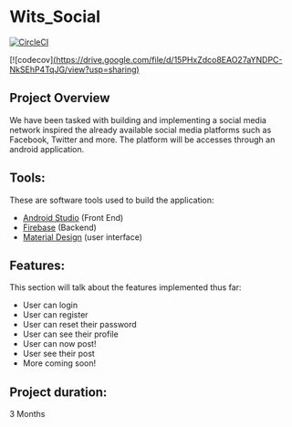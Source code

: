 # Wits_Social

[![CircleCI](https://circleci.com/gh/KatlehoWMphuthi/Wits_Social/tree/final.svg?style=svg)](https://circleci.com/gh/KatlehoWMphuthi/Wits_Social/tree/final)

[![codecov][(https://drive.google.com/file/d/15PHxZdco8EAO27aYNDPC-NkSEhP4TqJG/view?usp=sharing)](https://drive.google.com/file/d/15PHxZdco8EAO27aYNDPC-NkSEhP4TqJG/view?usp=sharing](https://drive.google.com/file/d/1uAQG5lHPX87D8GRoC3mEEkn8LgQBhsOj/view?usp=sharing))

## Project Overview
We have been tasked with building and implementing a social media network inspired the already available social media platforms such as Facebook, Twitter and more.
The platform will be accesses through an android application.

## Tools:
These are software tools used to build the application:
- [Android Studio](https://developer.android.com/studio) (Front End)
- [Firebase](https://firebase.google.com/) (Backend)
- [Material Design](https://material.io/develop/android) (user interface)

## Features:
This section will talk about the features implemented thus far:
- User can login
- User can register
- User can reset their password 
- User can see their profile
- User can now post!
- User see their post
- More coming soon!

## Project duration:

3 Months 



